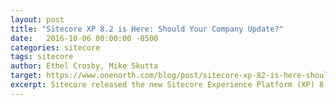 ```yaml
---
layout: post
title: "Sitecore XP 8.2 is Here: Should Your Company Update?"
date:   2016-10-06 00:00:00 -0500
categories: sitecore
tags: sitecore
author: Ethel Crosby, Mike Skutta
target: https://www.onenorth.com/blog/post/sitecore-xp-82-is-here-should-your-company-update
excerpt: Sitecore released the new Sitecore Experience Platform (XP) 8.2 product recently, containing new feature functionality. With many types of tech updates, it can be hard to decide whether to postpone or embrace an upgrade. Luckily, this blog breaks down the Sitecore XP 8.2 highlights to help inform your upgrade decision.
---
```


